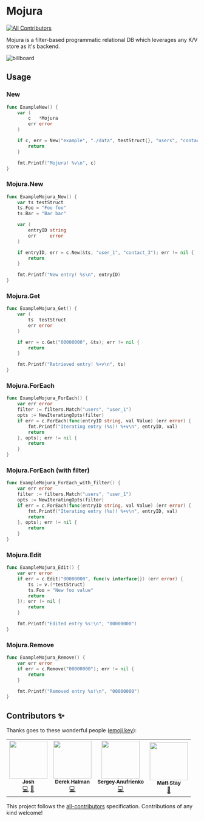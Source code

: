 # Mojura
<!-- ALL-CONTRIBUTORS-BADGE:START - Do not remove or modify this section -->
[![All Contributors](https://img.shields.io/badge/all_contributors-4-orange.svg?style=flat-square)](#contributors-)
<!-- ALL-CONTRIBUTORS-BADGE:END -->
Mojura is a filter-based programmatic relational DB which leverages any K/V store as it's backend.

![billboard](https://github.com/mojura/mojura/blob/main/mojura-billboard.png?raw=true "Mojura billboard")

## Usage

### New
```go
func ExampleNew() {
	var (
		c   *Mojura
		err error
	)

	if c, err = New("example", "./data", testStruct{}, "users", "contacts"); err != nil {
		return
	}

	fmt.Printf("Mojura! %v\n", c)
}
```

### Mojura.New
```go
func ExampleMojura_New() {
	var ts testStruct
	ts.Foo = "Foo foo"
	ts.Bar = "Bar bar"

	var (
		entryID string
		err     error
	)

	if entryID, err = c.New(&ts, "user_1", "contact_3"); err != nil {
		return
	}

	fmt.Printf("New entry! %s\n", entryID)
}
```

### Mojura.Get
```go
func ExampleMojura_Get() {
	var (
		ts  testStruct
		err error
	)

	if err = c.Get("00000000", &ts); err != nil {
		return
	}

	fmt.Printf("Retrieved entry! %+v\n", ts)
}
```


### Mojura.ForEach
```go
func ExampleMojura_ForEach() {
	var err error
	filter := filters.Match("users", "user_1")
	opts := NewIteratingOpts(filter)
	if err = c.ForEach(func(entryID string, val Value) (err error) {
		fmt.Printf("Iterating entry (%s)! %+v\n", entryID, val)
		return
	}, opts); err != nil {
		return
	}
}
```

### Mojura.ForEach (with filter)
```go
func ExampleMojura_ForEach_with_filter() {
	var err error
	filter := filters.Match("users", "user_1")
	opts := NewIteratingOpts(filter)
	if err = c.ForEach(func(entryID string, val Value) (err error) {
		fmt.Printf("Iterating entry (%s)! %+v\n", entryID, val)
		return
	}, opts); err != nil {
		return
	}
}
```

### Mojura.Edit
```go
func ExampleMojura_Edit() {
	var err error
	if err = c.Edit("00000000", func(v interface{}) (err error) {
		ts := v.(*testStruct)
		ts.Foo = "New foo value"
		return
	}); err != nil {
		return
	}

	fmt.Printf("Edited entry %s!\n", "00000000")
}
```

### Mojura.Remove
```go
func ExampleMojura_Remove() {
	var err error
	if err = c.Remove("00000000"); err != nil {
		return
	}

	fmt.Printf("Removed entry %s!\n", "00000000")
}
```

## Contributors ✨

Thanks goes to these wonderful people ([emoji key](https://allcontributors.org/docs/en/emoji-key)):

<!-- ALL-CONTRIBUTORS-LIST:START - Do not remove or modify this section -->
<!-- prettier-ignore-start -->
<!-- markdownlint-disable -->
<table>
  <tr>
    <td align="center"><a href="http://itsmontoya.com"><img src="https://avatars2.githubusercontent.com/u/928954?v=4" width="100px;" alt=""/><br /><sub><b>Josh</b></sub></a><br /><a href="https://github.com/mojura/mojura/commits?author=itsmontoya" title="Code">💻</a> <a href="https://github.com/mojura/mojura/commits?author=itsmontoya" title="Documentation">📖</a></td>
    <td align="center"><a href="https://github.com/dhalman"><img src="https://avatars3.githubusercontent.com/u/1349742?v=4" width="100px;" alt=""/><br /><sub><b>Derek Halman</b></sub></a><br /><a href="https://github.com/mojura/mojura/commits?author=dhalman" title="Code">💻</a></td>
    <td align="center"><a href="https://github.com/russiansmack"><img src="https://avatars2.githubusercontent.com/u/5841757?v=4" width="100px;" alt=""/><br /><sub><b>Sergey Anufrienko</b></sub></a><br /><a href="https://github.com/mojura/mojura/commits?author=russiansmack" title="Code">💻</a></td>
    <td align="center"><a href="http://mattstay.com"><img src="https://avatars0.githubusercontent.com/u/414740?v=4" width="100px;" alt=""/><br /><sub><b>Matt Stay</b></sub></a><br /><a href="#design-matthew-stay" title="Design">🎨</a></td>
  </tr>
</table>

<!-- markdownlint-enable -->
<!-- prettier-ignore-end -->
<!-- ALL-CONTRIBUTORS-LIST:END -->

This project follows the [all-contributors](https://github.com/all-contributors/all-contributors) specification. Contributions of any kind welcome!